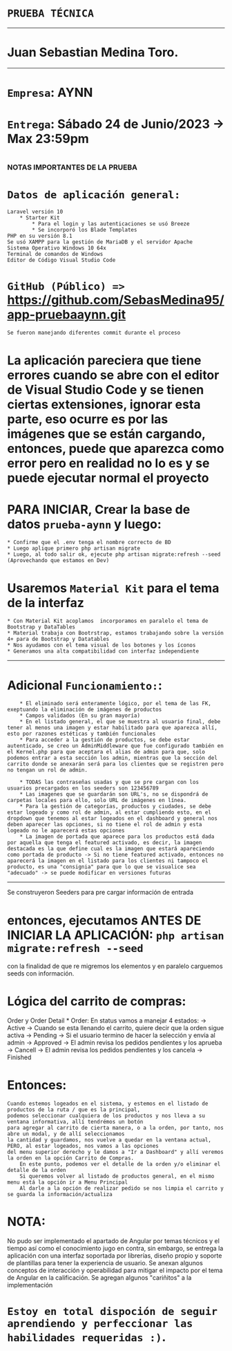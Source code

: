 #
# ``PRUEBA TÉCNICA``
------------------------------
# Juan Sebastian Medina Toro.
------------------------------
# ``Empresa``: AYNN
# ``Entrega``: Sábado 24 de Junio/2023 -> Max 23:59pm
#

### NOTAS IMPORTANTES DE LA PRUEBA ###
# ``Datos de aplicación general:``
    Laravel versión 10
        * Starter Kit
            * Para el login y las autenticaciones se usó Breeze
            * Se incorporó los Blade Templates
    PHP en su versión 8.1
    Se usó XAMPP para la gestión de MariaDB y el servidor Apache
    Sistema Operativo Windows 10 64x
    Terminal de comandos de Windows
    Editor de Código Visual Studio Code
#   ``GitHub (Público) => `` https://github.com/SebasMedina95/app-pruebaaynn.git
    Se fueron manejando diferentes commit durante el proceso

#   La aplicación pareciera que tiene errores cuando se abre con el editor de Visual Studio Code y se tienen ciertas extensiones, ignorar esta parte, eso ocurre es por las imágenes que se están cargando, entonces, puede que aparezca como error pero en realidad no lo es y se puede ejecutar normal el proyecto

#   PARA INICIAR, Crear la base de datos ``prueba-aynn`` y luego:
    * Confirme que el .env tenga el nombre correcto de BD
    * Luego aplique primero php artisan migrate
    * Luego, al todo salir ok, ejecute php artisan migrate:refresh --seed (Aprovechando que estamos en Dev)


# Usaremos ``Material Kit`` para el tema de la interfaz
    * Con Material Kit acoplamos  incorporamos en paralelo el tema de Bootstrap y DataTables
    * Material trabaja con Bootrstrap, estamos trabajando sobre la versión 4+ para de Bootstrap y Datatables
    * Nos ayudamos con el tema visual de los botones y los íconos
    * Generamos una alta compatibilidad con interfaz independiente
------------------------------------------------    
#   Adicional ``Funcionamiento:``:
        * El eliminado será enteramente lógico, por el tema de las FK, exeptuando la eliminación de imágenes de productos
        * Campos validados (En su gran mayoría)
        * En el listado general, el que se muestra al usuario final, debe tener al menos una imagen y estar habilitado para que aparezca allí, esto por razones estéticas y también funcionales
        * Para acceder a la gestión de productos, se debe estar autenticado, se creo un AdminMiddleware que fue configurado también en el Kernel.php para que aceptara el alias de admin para que, solo podemos entrar a esta sección los admin, mientras que la sección del carrito donde se anexarán será para los clientes que se registren pero no tengan un rol de admin.

        * TODAS las contraseñas usadas y que se pre cargan con los usuarios precargados en los seeders son 123456789 
        * Las imagenes que se guardarán son URL's, no se dispondrá de carpetas locales para ello, solo URL de imágenes en línea.
        * Para la gestión de categorías, productos y ciudades, se debe estar logeado y como rol de admin, al estar cumpliendo esto, en el dropdown que tenemos al estar logeados en el dashboard y general nos deben aparecer las opciones, si no tiene el rol de admin y esta logeado no le aparecerá estas opciones
        * La imagen de portada que aparece para los productos está dada por aquella que tenga el featured activado, es decir, la imagen destacada es la que define cual es la imagen que estará apareciendo como portada de producto -> Si no tiene featured activado, entonces no aparecerá la imagen en el listado para los clientes ni tampoco el producto, es una "consignia" para que lo que se visualice sea "adecuado" -> se puede modificar en versiones futuras
--------------------------------------------------

Se construyeron Seeders para pre cargar información de entrada
# entonces, ejecutamos ANTES DE INICIAR LA APLICACIÓN: ``php artisan migrate:refresh --seed``
con la finalidad de que re migremos los elementos y en paralelo carguemos seeds con información.

# Lógica del carrito de compras:
Order y Order Detail
    * Order: En status vamos a manejar 4 estados:
        -> Active   -> Cuando se esta llenando el carrito, quiere decir que la orden sigue activa
        -> Pending  -> Si el usuario termino de hacer la selección y envía al admin
        -> Approved -> El admin revisa los pedidos pendientes y los aprueba
        -> Cancell  -> El admin revisa los pedidos pendientes y los cancela
        -> Finished
# Entonces:
    Cuando estemos logeados en el sistema, y estemos en el listado de productos de la ruta / que es la principal,
    podemos seleccionar cualquiera de los productos y nos lleva a su ventana informativa, allí tendrémos un botón
    para agregar al carrito de cierta manera, o a la orden, por tanto, nos abre un modal, y de allí seleccionamos
    la cantidad y guardamos, nos vuelve a quedar en la ventana actual, PERO, al estar logeados, nos vamos a las opciones
    del menu superior derecho y le damos a "Ir a Dashboard" y allí veremos la orden en la opción Carrito de Compras.
        En este punto, podemos ver el detalle de la orden y/o eliminar el detalle de la orden
        Si queremos volver al listado de productos general, en el mismo menu está la opción ir a Menu Principal
        Al darle a la opción de realizar pedido se nos limpia el carrito y se guarda la información/actualiza

# NOTA:
No pudo ser implementado el apartado de Angular por temas técnicos y el tiempo así como el conocimiento jugo en contra, sin embargo, se entrega la aplicación con una interfaz soportada por librerías, diseño propio y soporte de plantillas para tener la experiencia de usuario. Se anexan algunos conceptos de interacción y operabilidad para mitigar el impacto por el tema de Angular en la calificación.
Se agregan algunos "cariñitos" a la implementación
# ``Estoy en total dispoción de seguir aprendiendo y perfeccionar las habilidades requeridas :)``.
